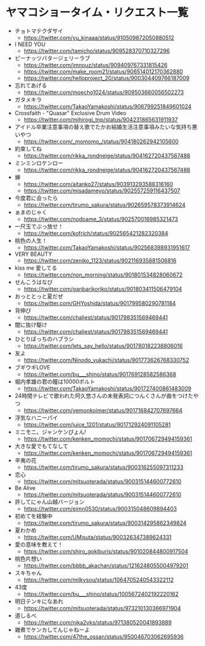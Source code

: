 # ヤマコショータイム・リクエスト一覧

- チョトマテクダサイ
  - https://twitter.com/yu_kinaaa/status/910509872050880512
- I NEED YOU
  - https://twitter.com/tamicho/status/909528370710327296
- ピーナッツバタージェリーラブ
  - https://twitter.com/imnouz/status/909409767331815426
  - https://twitter.com/make_room21/status/906514012170362880
  - https://twitter.com/helloproject_20/status/900304409766187009
- 忘れてあげる
  - https://twitter.com/moecho1024/status/909503660056502273
- ガタメキラ
  - https://twitter.com/TakaoYamakoshi/status/906799251849601024
- Crossfaith - "Quasar" Exclusive Drum Video
  - https://twitter.com/mihirogi_tnp/status/904231865631911937
- アイドル卒業注意事項の替え歌でたかお結婚生活注意事項みたいな気持ち悪いやつ
  - https://twitter.com/_momomo_/status/904180262942105600
- 約束してね
  - https://twitter.com/rikka_rondneige/status/904162720437567488
- ミンミンロケンロー
  - https://twitter.com/rikka_rondneige/status/904162720437567488
- 蝉
  - https://twitter.com/aitanko27/status/903913293588316160
  - https://twitter.com/misadameyo/status/902557259116437507
- 今度君に会ったら
  - https://twitter.com/tirumo_sakura/status/902659578373914624
- ぁまのじゃく
  - https://twitter.com/nodoame_3/status/902570016985321473
- 一尺玉でぶっ放せ！
  - https://twitter.com/kofrich/status/902565421282320384
- 桃色の人生！
  - https://twitter.com/TakaoYamakoshi/status/902568398931951617
- VERY BEAUTY
  - https://twitter.com/zeniko_1123/status/902116935881506816
- kiss me 愛してる
  - https://twitter.com/non_morning/status/901801534828060672
- せんこうはなび
  - https://twitter.com/ganbarikoriko/status/901803411506479104
- おっととっと夏だぜ
  - https://twitter.com/GHYoshida/status/901799580290781184
- 背伸び
  - https://twitter.com/chaliest/status/901798351569469441
- 闇に抜け駆け
  - https://twitter.com/chaliest/status/901798351569469441
- ひとりぼっちのハブラシ
  - https://twitter.com/lets_say_hello/status/901780182238806016
- 友よ
  - https://twitter.com/Ninodo_yukachi/status/901773626768330752
- ブギウギLOVE
  - https://twitter.com/bu___shino/status/901769128582586368
- 堀内孝雄の君の瞳は10000ボルト
  - https://twitter.com/TakaoYamakoshi/status/901727400861483009
- 24時間テレビで歌われた阿久悠さんの未発表詞につんくさんが曲をつけたやつ
  - https://twitter.com/yemonkoimer/status/901716842707697664
- 浮気なハニーパイ
  - https://twitter.com/juice_1201/status/901712924091105281
- ミニモニ。ジャンケンぴょん!
  - https://twitter.com/kenken_momochi/status/901706729494159361
- 大きな愛でもてなして
  - https://twitter.com/kenken_momochi/status/901706729494159361
- 辛夷の花
  - https://twitter.com/tirumo_sakura/status/900316255097311233
- 恋心
  - https://twitter.com/mitsuoterada/status/900315144600772610
- Be Alive
  - https://twitter.com/mitsuoterada/status/900315144600772610
- 許してにゃん山越バージョン
  - https://twitter.com/eimn0530/status/900315048609894403
- 初めてを経験中
  - https://twitter.com/tirumo_sakura/status/900314295862349824
- 夏わかめ
  - https://twitter.com/UMisuta/status/900326347389624331
- 愛の意味を教えて！
  - https://twitter.com/shiro_gokiburis/status/901020844800917504
- 桃色片想い
  - https://twitter.com/bbbb_akachan/status/1216248055004979201
- スキちゃん
  - https://twitter.com/milkysou/status/1064705240543322112
- 43度
  - https://twitter.com/bu___shino/status/1005672402192220162
- 明日テンキになあれ
  - https://twitter.com/mitsuoterada/status/973210130366971904
- 道しるべ
  - https://twitter.com/nika2yks/status/971380520041893889
- 雑煮でケンカしてんじゃねーよ
  - https://twitter.com/47the_ossan/status/950046703062695936
